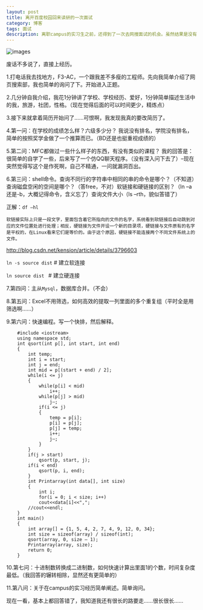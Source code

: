 ```yaml
---
layout: post
title: 离开百度校园回来读研的一次面试
category: 博客
tags: 面试
description: 离职campus的实习生之前，还得到了一次去网搜面试的机会。虽然结果是没有结果，但是还是对我有很大的帮助的，尤其是程序员的成长之路。现在经过面试的时间已经好多天了，想起来要好好记一下，所以写下来。
---
```

![images](http://media-cache-ec0.pinimg.com/736x/a8/06/86/a806860cd42df2c5f15829c440326f26.jpg)

废话不多说了，直接上经历。

1.打电话我去找地方，F3-AC，一个跟我差不多瘦的工程师。先向我简单介绍了网页搜索部，我也简单的询问了下。开始进入正题。

2.几分钟自我介绍，我花1分钟讲了学校、学校经历、爱好，1分钟简单描述生活中的我，旅游，社团，性格。（现在觉得后面的可以时间更少，精炼点）

3.接下来就拿着简历开始问了……可恨啊，我发现我真的要改简历了。

4.第一问：在学校的成绩怎么样？六级多少分？ 我说没有排名，学院没有排名，简单的按照奖学金做了一个推算而已。（BD还是也挺重视成绩的）

5.第二问：MFC都做过一些什么样子的东西，有没有类似的课程？ 我的回答是：很简单的自学了一些，后来写了一个仿QQ聊天程序。（没有深入问下去了）–现在突然觉得写这个是作死啊，自己不精通，一问就漏洞百出。

6.第三问：shell命令。查询不同行的字符串中相同的串的命令是哪个？（不知道）查询磁盘空闲的空间是哪个？（答free，不对）软链接和硬链接的区别？（ln –a 还是-b，大概记得命令，含义忘了）查询文件大小（ls –rth，貌似答错了）

正解：`df –hl`

	软链接实际上只是一段文字，里面包含着它所指向的文件的名字，系统看到软链接后自动跳到对应的文件位置处进行处理；相反，硬链接为文件开设一个新的目录项，硬链接与文件原有的名字是平权的，在Linux看来它们是等价的。由于这个原因，硬链接不能连接两个不同文件系统上的文件。

http://blog.csdn.net/kension/article/details/3796603

`ln -s source dist`        # 建立软连接

`ln source dist `           # 建立硬连接


7.第四问：主从`Mysql`，数据库合并。（不会）

8.第五问：Excel不用筛选，如何高效的提取一列里面的多个重复组（平时全是用筛选啊……）

9.第六问：快速编程。写一个快排，然后解释。
	
		#include <iostream>
		using namespace std;
		int qsort(int p[], int start, int end)
		{
			int temp;
			int i = start;
			int j = end;
			int mid = p[(start + end) / 2];
			while(i <= j)
			{
				while(p[i] < mid)
					i++;
				while(p[j] > mid)
					j–;
				if(i <= j)
				{
					temp = p[i];
					p[i] = p[j];
					p[j] = temp;
					i++;
					j–;
				}
			}
			if(j > start)
				qsort(p, start, j);
			if(i < end)
				qsort(p, i, end);
			}
			int Printarray(int data[], int size)
			{
				int i;
				for(i = 0; i < size; i++)
				cout<<data[i]<<",";
			//cout<<endl;
		}
		int main()
		{
			int array[] = {1, 5, 4, 2, 7, 4, 9, 12, 0, 34};
			int size = sizeof(array) / sizeof(int);
			qsort(array, 0, size – 1);
			Printarray(array, size);
			return 0;
		}

10.第七问：十进制数转换成二进制数，如何快速计算出里面1的个数，时间复杂度最低。（我回答的辗转相除，显然还有更简单的）

11.第八问：关于在campus的实习经历简单阐述。简单询问。

现在一看，基本上都回答错了，我知道我还有很长的路要走……很长很长……
